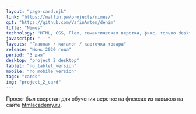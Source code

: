 ```yaml
---
layout: "page-card.njk"
link: "https://maffin.pw/projects/nimes/"
git: "https://github.com/VafinArtem/denim"
title: "Nimes"
technology: "HTML, CSS, Flex, семантическая верстка, фикс, только desktop версия"
javascript: " - "
layouts: "Главная / каталог / карточка товара"
release: "Июнь 2020 года"
period: "3 дня"
desktop: "project_2_desktop"
tablet: "no_tablet_version"
mobile: "no_mobile_version"
tags: "cards"
img: "project_2_card"
---
```


Проект был сверстан для обучения верстке на флексах из навыков на сайте [htmlacademy.ru](https:htmlacademy.ru).
